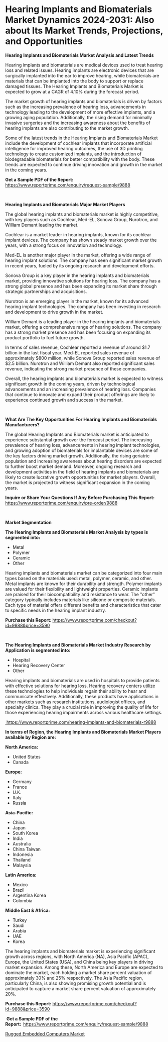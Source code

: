 <p><h1>Hearing Implants and Biomaterials Market Dynamics 2024-2031: Also about Its Market Trends, Projections, and Opportunities</h1></p><p><strong>Hearing Implants and Biomaterials Market Analysis and Latest Trends</strong></p>
<p><p>Hearing implants and biomaterials are medical devices used to treat hearing loss and related issues. Hearing implants are electronic devices that are surgically implanted into the ear to improve hearing, while biomaterials are materials that can be implanted into the body to support or replace damaged tissues. The Hearing Implants and Biomaterials Market is expected to grow at a CAGR of 4.10% during the forecast period.</p><p>The market growth of hearing implants and biomaterials is driven by factors such as the increasing prevalence of hearing loss, advancements in technology leading to the development of more effective implants, and a growing aging population. Additionally, the rising demand for minimally invasive surgeries and the increasing awareness about the benefits of hearing implants are also contributing to the market growth.</p><p>Some of the latest trends in the Hearing Implants and Biomaterials Market include the development of cochlear implants that incorporate artificial intelligence for improved hearing outcomes, the use of 3D printing technology to create customized implants, and the introduction of biodegradable biomaterials for better compatibility with the body. These trends are expected to continue driving innovation and growth in the market in the coming years.</p></p>
<p><strong>Get a Sample PDF of the Report:&nbsp;</strong> <a href="https://www.reportprime.com/enquiry/request-sample/9888">https://www.reportprime.com/enquiry/request-sample/9888</a></p>
<p>&nbsp;</p>
<p><strong>Hearing Implants and Biomaterials Major Market Players</strong></p>
<p><p>The global hearing implants and biomaterials market is highly competitive, with key players such as Cochlear, Med-EL, Sonova Group, Nurotron, and William Demant leading the market. </p><p>Cochlear is a market leader in hearing implants, known for its cochlear implant devices. The company has shown steady market growth over the years, with a strong focus on innovation and technology.</p><p>Med-EL is another major player in the market, offering a wide range of hearing implant solutions. The company has seen significant market growth in recent years, fueled by its ongoing research and development efforts.</p><p>Sonova Group is a key player in the hearing implants and biomaterials market, providing innovative solutions for hearing loss. The company has a strong global presence and has been expanding its market share through strategic partnerships and acquisitions.</p><p>Nurotron is an emerging player in the market, known for its advanced hearing implant technologies. The company has been investing in research and development to drive growth in the market.</p><p>William Demant is a leading player in the hearing implants and biomaterials market, offering a comprehensive range of hearing solutions. The company has a strong market presence and has been focusing on expanding its product portfolio to fuel future growth.</p><p>In terms of sales revenue, Cochlear reported a revenue of around $1.7 billion in the last fiscal year. Med-EL reported sales revenue of approximately $800 million, while Sonova Group reported sales revenue of $2.5 billion. Nurotron and William Demant also reported significant sales revenue, indicating the strong market presence of these companies.</p><p>Overall, the hearing implants and biomaterials market is expected to witness significant growth in the coming years, driven by technological advancements and an increasing prevalence of hearing loss. Companies that continue to innovate and expand their product offerings are likely to experience continued growth and success in the market.</p></p>
<p>&nbsp;</p>
<p><strong>What Are The Key Opportunities For Hearing Implants and Biomaterials Manufacturers?</strong></p>
<p><p>The global Hearing Implants and Biomaterials market is anticipated to experience substantial growth over the forecast period. The increasing prevalence of hearing loss, advancements in hearing implant technologies, and growing adoption of biomaterials for implantable devices are some of the key factors driving market growth. Additionally, the rising geriatric population and increasing awareness about hearing disorders are expected to further boost market demand. Moreover, ongoing research and development activities in the field of hearing implants and biomaterials are likely to create lucrative growth opportunities for market players. Overall, the market is projected to witness significant expansion in the coming years.</p></p>
<p><strong>Inquire or Share Your Questions If Any Before Purchasing This Report:</strong> <a href="https://www.reportprime.com/enquiry/pre-order/9888">https://www.reportprime.com/enquiry/pre-order/9888</a></p>
<p>&nbsp;</p>
<p><strong>Market Segmentation</strong></p>
<p><strong>The Hearing Implants and Biomaterials Market Analysis by types is segmented into:</strong></p>
<p><ul><li>Metal</li><li>Polymer</li><li>Ceramic</li><li>Other</li></ul></p>
<p><p>Hearing implants and biomaterials market can be categorized into four main types based on the materials used: metal, polymer, ceramic, and other. Metal implants are known for their durability and strength. Polymer implants are valued for their flexibility and lightweight properties. Ceramic implants are praised for their biocompatibility and resistance to wear. The "other" category typically includes materials like silicone or composite materials. Each type of material offers different benefits and characteristics that cater to specific needs in the hearing implant industry.</p></p>
<p><strong>Purchase this Report:&nbsp;</strong><a href="https://www.reportprime.com/checkout?id=9888&price=3590">https://www.reportprime.com/checkout?id=9888&price=3590</a></p>
<p>&nbsp;</p>
<p><strong>The Hearing Implants and Biomaterials Market Industry Research by Application is segmented into:</strong></p>
<p><ul><li>Hospital</li><li>Hearing Recovery Center</li><li>Other</li></ul></p>
<p><p>Hearing implants and biomaterials are used in hospitals to provide patients with effective solutions for hearing loss. Hearing recovery centers utilize these technologies to help individuals regain their ability to hear and communicate effectively. Additionally, these products have applications in other markets such as research institutions, audiologist offices, and specialty clinics. They play a crucial role in improving the quality of life for those experiencing hearing impairments across various healthcare settings.</p></p>
<p><a href="https://www.reportprime.com/hearing-implants-and-biomaterials-r9888">&nbsp;https://www.reportprime.com/hearing-implants-and-biomaterials-r9888</a></p>
<p><strong>In terms of Region, the Hearing Implants and Biomaterials Market Players available by Region are:</strong></p>
<p>
    <p> <strong> North America: </strong>
        <ul>
            <li>United States</li>
            <li>Canada</li>
        </ul>
        </p> 
    <p> <strong> Europe: </strong>
        <ul>
            <li>Germany</li>
            <li>France</li>
            <li>U.K.</li>
            <li>Italy</li>
            <li>Russia</li>
        </ul>
        </p> 
    <p> <strong> Asia-Pacific: </strong>
        <ul>
            <li>China</li>
            <li>Japan</li>
            <li>South Korea</li>
            <li>India</li>
            <li>Australia</li>
            <li>China Taiwan</li>
            <li>Indonesia</li>
            <li>Thailand</li>
            <li>Malaysia</li>
        </ul>
        </p> 
    <p> <strong> Latin America: </strong>
        <ul>
            <li>Mexico</li>
            <li>Brazil</li>
            <li>Argentina Korea</li>
            <li>Colombia</li>
        </ul>
        </p> 
    <p> <strong> Middle East & Africa: </strong>
        <ul>
            <li>Turkey</li>
            <li>Saudi</li>
            <li>Arabia</li>
            <li>UAE</li>
            <li>Korea</li>
        </ul>
    </p>
    </p>
<p><p>The hearing implants and biomaterials market is experiencing significant growth across regions, with North America (NA), Asia Pacific (APAC), Europe, the United States (USA), and China being key players in driving market expansion. Among these, North America and Europe are expected to dominate the market, each holding a market share percent valuation of approximately 30% and 25% respectively. The Asia Pacific region, particularly China, is also showing promising growth potential and is anticipated to capture a market share percent valuation of approximately 20%.</p></p>
<p><strong>Purchase this Report: </strong><a href="https://www.reportprime.com/checkout?id=9888&price=3590">https://www.reportprime.com/checkout?id=9888&price=3590</a></p>
<p>&nbsp;<strong>Get a Sample PDF of the Report:&nbsp;&nbsp;</strong><a href="https://www.reportprime.com/enquiry/request-sample/9888">https://www.reportprime.com/enquiry/request-sample/9888</a></p>
<p><strong></strong></p>
<p><p><a href="https://cautious-neon-760.notion.site/Rugged-Embedded-Computers-Market-Size-and-Market-Trends-Complete-Industry-Overview-2024-to-2031-3f097809364340d3ad31a46166654005">Rugged Embedded Computers Market</a></p></p>